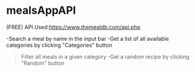 # mealsAppAPI
(FREE) API Used:https://www.themealdb.com/api.php

-Search a meal by name in the input bar
-Get a list of all available categories by clicking "Categories" button
  >Filter all meals in a given category
-Get a random recipe by clicking "Random" button

